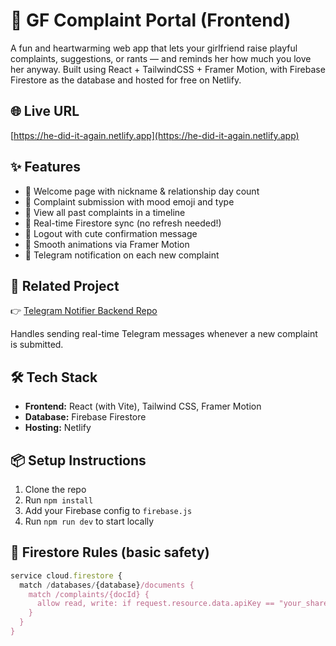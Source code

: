 # 💖 GF Complaint Portal (Frontend)

A fun and heartwarming web app that lets your girlfriend raise playful complaints, suggestions, or rants — and reminds her how much you love her anyway. Built using React + TailwindCSS + Framer Motion, with Firebase Firestore as the database and hosted for free on Netlify.

## 🌐 Live URL
[https://he-did-it-again.netlify.app](https://he-did-it-again.netlify.app)

## ✨ Features

- 💌 Welcome page with nickname & relationship day count
- 📝 Complaint submission with mood emoji and type
- 📜 View all past complaints in a timeline
- 🔄 Real-time Firestore sync (no refresh needed!)
- 🚪 Logout with cute confirmation message
- 🎨 Smooth animations via Framer Motion
- 📲 Telegram notification on each new complaint

## 🔗 Related Project

👉 [Telegram Notifier Backend Repo]((https://github.com/apgokul/gf-telegram-notifier))

Handles sending real-time Telegram messages whenever a new complaint is submitted.

## 🛠️ Tech Stack

- **Frontend:** React (with Vite), Tailwind CSS, Framer Motion
- **Database:** Firebase Firestore
- **Hosting:** Netlify

## 📦 Setup Instructions

1. Clone the repo
2. Run `npm install`
3. Add your Firebase config to `firebase.js`
4. Run `npm run dev` to start locally

## 🔐 Firestore Rules (basic safety)

```js
service cloud.firestore {
  match /databases/{database}/documents {
    match /complaints/{docId} {
      allow read, write: if request.resource.data.apiKey == "your_shared_secret";
    }
  }
}
